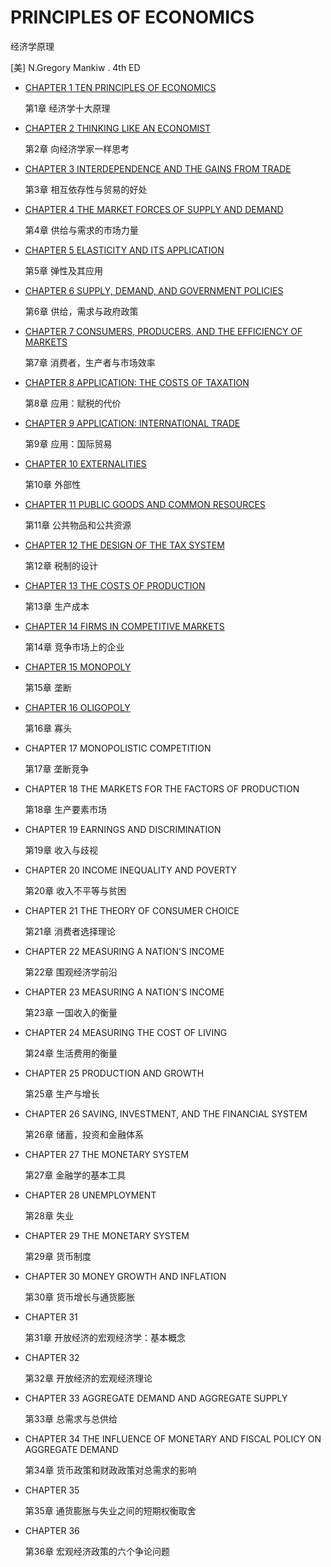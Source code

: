 # PRINCIPLES OF ECONOMICS

经济学原理

[美] N.Gregory Mankiw . 4th ED

- [CHAPTER 1 TEN PRINCIPLES OF ECONOMICS](chapter1.md)

  第1章 经济学十大原理

- [CHAPTER 2 THINKING LIKE AN ECONOMIST](chapter2.md)

  第2章 向经济学家一样思考

- [CHAPTER 3 INTERDEPENDENCE AND THE GAINS FROM TRADE](chapter3.md)

  第3章 相互依存性与贸易的好处
  
- [CHAPTER 4 THE MARKET FORCES OF SUPPLY AND DEMAND](chapter4.md)

  第4章 供给与需求的市场力量
  
- [CHAPTER 5 ELASTICITY AND ITS APPLICATION](chapter5.md)

  第5章 弹性及其应用

- [CHAPTER 6 SUPPLY, DEMAND, AND GOVERNMENT POLICIES](chapter6.md)

  第6章 供给，需求与政府政策

- [CHAPTER 7 CONSUMERS, PRODUCERS, AND THE EFFICIENCY OF MARKETS](chapter7.md)

  第7章 消费者，生产者与市场效率

- [CHAPTER 8 APPLICATION: THE COSTS OF TAXATION](chapter8.md)

  第8章 应用：赋税的代价

- [CHAPTER 9 APPLICATION: INTERNATIONAL TRADE](chapter9.md)

  第9章 应用：国际贸易

- [CHAPTER 10 EXTERNALITIES](chapter10.md)

  第10章 外部性

- [CHAPTER 11 PUBLIC GOODS AND COMMON RESOURCES](chapter11.md)

  第11章 公共物品和公共资源

- [CHAPTER 12 THE DESIGN OF THE TAX SYSTEM](chapter12.md)

  第12章 税制的设计

- [CHAPTER 13 THE COSTS OF PRODUCTION](chapter13.md)

  第13章 生产成本

- [CHAPTER 14 FIRMS IN COMPETITIVE MARKETS](chapter14.md)

  第14章 竞争市场上的企业

- [CHAPTER 15 MONOPOLY](chapter15.md)

  第15章 垄断

- [CHAPTER 16 OLIGOPOLY](chapter16.md)

  第16章 寡头

- CHAPTER 17 MONOPOLISTIC COMPETITION

  第17章 垄断竞争

- CHAPTER 18 THE MARKETS FOR THE FACTORS OF PRODUCTION

  第18章 生产要素市场

- CHAPTER 19 EARNINGS AND DISCRIMINATION

  第19章 收入与歧视

- CHAPTER 20 INCOME INEQUALITY AND POVERTY

  第20章 收入不平等与贫困

- CHAPTER 21 THE THEORY OF CONSUMER CHOICE

  第21章 消费者选择理论

- CHAPTER 22 MEASURING A NATION'S INCOME

  第22章 围观经济学前沿

- CHAPTER 23 MEASURING A NATION'S INCOME

  第23章 一国收入的衡量

- CHAPTER 24 MEASURING THE COST OF LIVING

  第24章 生活费用的衡量

- CHAPTER 25 PRODUCTION AND GROWTH

  第25章 生产与增长

- CHAPTER 26 SAVING, INVESTMENT, AND THE FINANCIAL SYSTEM

  第26章 储蓄，投资和金融体系

- CHAPTER 27 THE MONETARY SYSTEM

  第27章 金融学的基本工具

- CHAPTER 28 UNEMPLOYMENT

  第28章 失业

- CHAPTER 29 THE MONETARY SYSTEM

  第29章 货币制度

- CHAPTER 30 MONEY GROWTH AND INFLATION

  第30章 货币增长与通货膨胀

- CHAPTER 31 

  第31章 开放经济的宏观经济学：基本概念

- CHAPTER 32

  第32章 开放经济的宏观经济理论

- CHAPTER 33 AGGREGATE DEMAND AND AGGREGATE SUPPLY

  第33章 总需求与总供给

- CHAPTER 34 THE INFLUENCE OF MONETARY AND FISCAL POLICY ON AGGREGATE DEMAND

  第34章 货币政策和财政政策对总需求的影响

- CHAPTER 35 

  第35章 通货膨胀与失业之间的短期权衡取舍

- CHAPTER 36

  第36章 宏观经济政策的六个争论问题
